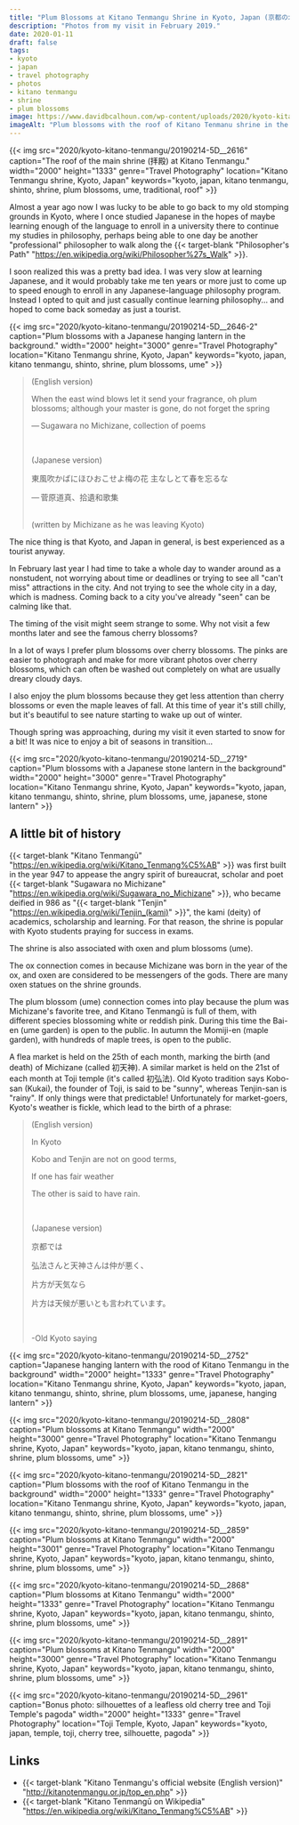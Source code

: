 ```yaml
---
title: "Plum Blossoms at Kitano Tenmangu Shrine in Kyoto, Japan (京都の北野天満宮)"
description: "Photos from my visit in February 2019."
date: 2020-01-11
draft: false
tags:
- kyoto
- japan
- travel photography
- photos
- kitano tenmangu
- shrine
- plum blossoms
image: https://www.davidbcalhoun.com/wp-content/uploads/2020/kyoto-kitano-tenmangu/20190214-5D__2821-2000px-resize.jpeg
imageAlt: "Plum blossoms with the roof of Kitano Tenmanu shrine in the background"
---
```


{{< img src="2020/kyoto-kitano-tenmangu/20190214-5D__2616" caption="The roof of the main shrine (拝殿) at Kitano Tenmangu." width="2000" height="1333" genre="Travel Photography" location="Kitano Tenmangu shrine, Kyoto, Japan" keywords="kyoto, japan, kitano tenmangu, shinto, shrine, plum blossoms, ume, traditional, roof" >}}

Almost a year ago now I was lucky to be able to go back to my old stomping grounds in Kyoto, where I once studied Japanese in the hopes of maybe learning enough of the language to enroll in a university there to continue my studies in philosophy, perhaps being able to one day be another "professional" philosopher to walk along the {{< target-blank "Philosopher's Path" "https://en.wikipedia.org/wiki/Philosopher%27s_Walk" >}}.

I soon realized this was a pretty bad idea.  I was very slow at learning Japanese, and it would probably take me ten years or more just to come up to speed enough to enroll in any Japanese-language philosophy program.  Instead I opted to quit and just casually continue learning philosophy...  and hoped to come back someday as just a tourist.

{{< img src="2020/kyoto-kitano-tenmangu/20190214-5D__2646-2" caption="Plum blossoms with a Japanese hanging lantern in the background." width="2000" height="3000" genre="Travel Photography" location="Kitano Tenmangu shrine, Kyoto, Japan" keywords="kyoto, japan, kitano tenmangu, shinto, shrine, plum blossoms, ume" >}}

> (English version)
>
> When the east wind blows let it send your fragrance, oh plum blossoms; although your master is gone, do not forget the spring
> 
> — Sugawara no Michizane, collection of poems
>
> <br/>
>
> (Japanese version)
>
> 東風吹かばにほひおこせよ梅の花 主なしとて春を忘るな
>
> — 菅原道真、拾遺和歌集
>
> <br/>
> (written by Michizane as he was leaving Kyoto)

The nice thing is that Kyoto, and Japan in general, is best experienced as a tourist anyway.

In February last year I had time to take a whole day to wander around as a nonstudent, not worrying about time or deadlines or trying to see all "can't miss" attractions in the city.  And not trying to see the whole city in a day, which is madness.  Coming back to a city you've already "seen" can be calming like that.

The timing of the visit might seem strange to some.  Why not visit a few months later and see the famous cherry blossoms?

In a lot of ways I prefer plum blossoms over cherry blossoms.  The pinks are easier to photograph and make for more vibrant photos over cherry blossoms, which can often be washed out completely on what are usually dreary cloudy days.

I also enjoy the plum blossoms because they get less attention than cherry blossoms or even the maple leaves of fall.  At this time of year it's still chilly, but it's beautiful to see nature starting to wake up out of winter.

Though spring was approaching, during my visit it even started to snow for a bit!  It was nice to enjoy a bit of seasons in transition...

{{< img src="2020/kyoto-kitano-tenmangu/20190214-5D__2719" caption="Plum blossoms with a Japanese stone lantern in the background" width="2000" height="3000" genre="Travel Photography" location="Kitano Tenmangu shrine, Kyoto, Japan" keywords="kyoto, japan, kitano tenmangu, shinto, shrine, plum blossoms, ume, japanese, stone lantern" >}}

## A little bit of history

{{< target-blank "Kitano Tenmangū" "https://en.wikipedia.org/wiki/Kitano_Tenmang%C5%AB" >}} was first built in the year 947 to appease the angry spirit of bureaucrat, scholar and poet {{< target-blank "Sugawara no Michizane" "https://en.wikipedia.org/wiki/Sugawara_no_Michizane" >}}, who became deified in 986 as "{{< target-blank "Tenjin" "https://en.wikipedia.org/wiki/Tenjin_(kami)" >}}", the kami (deity) of academics, scholarship and learning.   For that reason, the shrine is popular with Kyoto students praying for success in exams.

The shrine is also associated with oxen and plum blossoms (ume).

The ox connection comes in because Michizane was born in the year of the ox, and oxen are considered to be messengers of the gods.  There are many oxen statues on the shrine grounds.

The plum blossom (ume) connection comes into play because the plum was Michizane's favorite tree, and Kitano Tenmangū is full of them, with different species blossoming white or reddish pink.  During this time the Bai-en (ume garden) is open to the public.  In autumn the Momiji-en (maple garden), with hundreds of maple trees, is open to the public.

A flea market is held on the 25th of each month, marking the birth (and death) of Michizane (called 初天神).  A similar market is held on the 21st of each month at Toji temple (it's called 初弘法).  Old Kyoto tradition says Kobo-san (Kukai), the founder of Toji, is said to be "sunny", whereas Tenjin-san is "rainy".  If only things were that predictable!  Unfortunately for market-goers, Kyoto's weather is fickle, which lead to the birth of a phrase:

> (English version)
>
> In Kyoto
>
> Kobo and Tenjin are not on good terms,
>
> If one has fair weather
>
> The other is said to have rain.
>
> <br/>
>
> (Japanese version)
>
> 京都では　
>
> 弘法さんと天神さんは仲が悪く、
>
> 片方が天気なら
> 
> 片方は天候が悪いとも言われています。
>
> <br/>
>
> -Old Kyoto saying

{{< img src="2020/kyoto-kitano-tenmangu/20190214-5D__2752" caption="Japanese hanging lantern with the rood of Kitano Tenmangu in the background" width="2000" height="1333" genre="Travel Photography" location="Kitano Tenmangu shrine, Kyoto, Japan" keywords="kyoto, japan, kitano tenmangu, shinto, shrine, plum blossoms, ume, japanese, hanging lantern" >}}

{{< img src="2020/kyoto-kitano-tenmangu/20190214-5D__2808" caption="Plum blossoms at  Kitano Tenmangu" width="2000" height="3000" genre="Travel Photography" location="Kitano Tenmangu shrine, Kyoto, Japan" keywords="kyoto, japan, kitano tenmangu, shinto, shrine, plum blossoms, ume" >}}

{{< img src="2020/kyoto-kitano-tenmangu/20190214-5D__2821" caption="Plum blossoms with the roof of Kitano Tenmangu in the background" width="2000" height="1333" genre="Travel Photography" location="Kitano Tenmangu shrine, Kyoto, Japan" keywords="kyoto, japan, kitano tenmangu, shinto, shrine, plum blossoms, ume" >}}

{{< img src="2020/kyoto-kitano-tenmangu/20190214-5D__2859" caption="Plum blossoms at  Kitano Tenmangu" width="2000" height="3001" genre="Travel Photography" location="Kitano Tenmangu shrine, Kyoto, Japan" keywords="kyoto, japan, kitano tenmangu, shinto, shrine, plum blossoms, ume" >}}

{{< img src="2020/kyoto-kitano-tenmangu/20190214-5D__2868" caption="Plum blossoms at  Kitano Tenmangu" width="2000" height="1333" genre="Travel Photography" location="Kitano Tenmangu shrine, Kyoto, Japan" keywords="kyoto, japan, kitano tenmangu, shinto, shrine, plum blossoms, ume" >}}

{{< img src="2020/kyoto-kitano-tenmangu/20190214-5D__2891" caption="Plum blossoms at  Kitano Tenmangu" width="2000" height="3000" genre="Travel Photography" location="Kitano Tenmangu shrine, Kyoto, Japan" keywords="kyoto, japan, kitano tenmangu, shinto, shrine, plum blossoms, ume" >}}

{{< img src="2020/kyoto-kitano-tenmangu/20190214-5D__2961" caption="Bonus photo: silhouettes of a leafless old cherry tree and Toji Temple's pagoda" width="2000" height="1333" genre="Travel Photography" location="Toji Temple, Kyoto, Japan" keywords="kyoto, japan, temple, toji, cherry tree, silhouette, pagoda" >}}


## Links

* {{< target-blank "Kitano Tenmangu's official website (English version)" "http://kitanotenmangu.or.jp/top_en.php" >}}
* {{< target-blank "Kitano Tenmangū on Wikipedia" "https://en.wikipedia.org/wiki/Kitano_Tenmang%C5%AB" >}}










